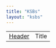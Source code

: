 ```yaml
---
title: "KSBs"
layout: "ksbs"
---
```


|  |  |
| - | - |
| [Header](http://localhost:1313/tags/example/)      | Title       |
